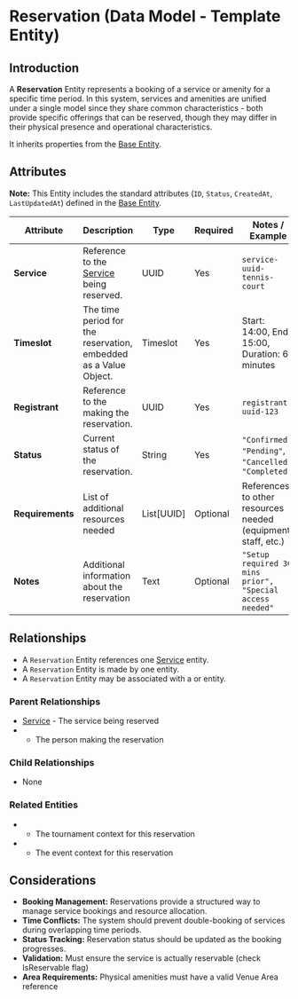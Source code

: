 # **Reservation** (Data Model - Template Entity)

## **Introduction**

A **Reservation** Entity represents a booking of a service or amenity for a specific time period. In this system,
services and amenities are unified under a single model since they share common characteristics - both provide specific
offerings that can be reserved, though they may differ in their physical presence and operational characteristics.

It inherits properties from the [Base Entity](../foundation/base_entity.md).

## **Attributes**

**Note:** This Entity includes the standard attributes (`ID`, `Status`, `CreatedAt`, `LastUpdatedAt`) defined in the [Base Entity](../foundation/base_entity.md).

| Attribute        | Description                                                                         | Type       | Required | Notes / Example                                               |
| ---------------- | ----------------------------------------------------------------------------------- | ---------- | -------- | ------------------------------------------------------------- |
| **Service**      | Reference to the [Service](../reservation/service.md) being reserved. | UUID       | Yes      | `service-uuid-tennis-court`                                   |
| **Timeslot**     | The time period for the reservation, embedded as a Value Object.                    | Timeslot   | Yes      | Start: 14:00, End: 15:00, Duration: 60 minutes                |
| **Registrant**   | Reference to the making the reservation.                                            | UUID       | Yes      | `registrant-uuid-123`                                         |
| **Status**       | Current status of the reservation.                                                  | String     | Yes      | `"Confirmed"`, `"Pending"`, `"Cancelled"`, `"Completed"`      |
| **Requirements** | List of additional resources needed                                                 | List[UUID] | Optional | References to other resources needed (equipment, staff, etc.) |
| **Notes**        | Additional information about the reservation                                        | Text       | Optional | `"Setup required 30 mins prior", "Special access needed"`     |

## **Relationships**

- A `Reservation` Entity references one [Service](../reservation/service.md) entity.
- A `Reservation` Entity is made by one entity.
- A `Reservation` Entity may be associated with a or entity.

### Parent Relationships

- [Service](../reservation/service.md) - The service being reserved
- - The person making the reservation

### Child Relationships

- None

### Related Entities

- - The tournament context for this reservation
- - The event context for this reservation

## **Considerations**

- **Booking Management:** Reservations provide a structured way to manage service bookings and resource allocation.
- **Time Conflicts:** The system should prevent double-booking of services during overlapping time periods.
- **Status Tracking:** Reservation status should be updated as the booking progresses.
- **Validation:** Must ensure the service is actually reservable (check IsReservable flag)
- **Area Requirements:** Physical amenities must have a valid Venue Area reference
